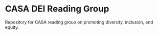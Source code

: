 # CASA DEI Reading Group
Repository for CASA reading group on promoting diversity, inclusion, and equity. 
